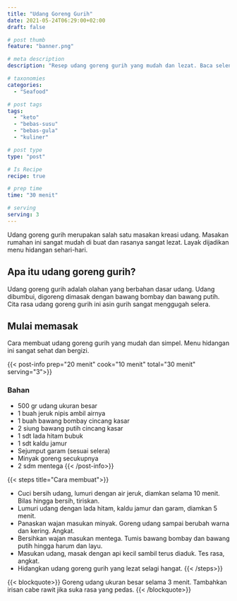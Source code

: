 ```yaml
---
title: "Udang Goreng Gurih"
date: 2021-05-24T06:29:00+02:00
draft: false

# post thumb
feature: "banner.png"

# meta description
description: "Resep udang goreng gurih yang mudah dan lezat. Baca selengkapnya disini untuk mempelajarinya."

# taxonomies
categories:
  - "Seafood"

# post tags
tags:
  - "keto"
  - "bebas-susu"
  - "bebas-gula"
  - "kuliner"

# post type
type: "post"

# Is Recipe
recipe: true

# prep time
time: "30 menit"

# serving
serving: 3
---
```

Udang goreng gurih merupakan salah satu masakan kreasi udang. Masakan rumahan ini sangat mudah di buat dan rasanya sangat lezat. Layak dijadikan menu hidangan sehari-hari.

## Apa itu udang goreng gurih?

Udang goreng gurih adalah olahan yang berbahan dasar udang. Udang dibumbui, digoreng dimasak dengan bawang bombay dan bawang putih. Cita rasa udang goreng gurih ini asin gurih sangat menggugah selera.

## Mulai memasak

Cara membuat udang goreng gurih yang mudah dan simpel. Menu hidangan ini sangat sehat dan bergizi.

{{< post-info prep="20 menit" cook="10 menit" total="30 menit" serving="3">}}

### Bahan

-   500 gr udang ukuran besar
-   1 buah jeruk nipis ambil airnya
-   1 buah bawang bombay cincang kasar
-   2 siung bawang putih cincang kasar
-   1 sdt lada hitam bubuk
-   1 sdt kaldu jamur
-   Sejumput garam (sesuai selera)
-   Minyak goreng secukupnya
-   2 sdm mentega
{{< /post-info>}}

{{< steps title="Cara membuat">}}
-   Cuci bersih udang, lumuri dengan air jeruk, diamkan selama 10 menit. Bilas hingga bersih, tiriskan.
-   Lumuri udang dengan lada hitam, kaldu jamur dan garam, diamkan 5 menit.
-   Panaskan wajan masukan minyak. Goreng udang sampai berubah warna dan kering. Angkat.
-   Bersihkan wajan masukan mentega. Tumis bawang bombay dan bawang putih hingga harum dan layu.
-   Masukan udang, masak dengan api kecil sambil terus diaduk. Tes rasa, angkat.
-   Hidangkan udang goreng gurih yang lezat selagi hangat.
{{< /steps>}}

{{< blockquote>}}
Goreng udang ukuran besar selama 3 menit. Tambahkan irisan cabe rawit jika suka rasa yang pedas. 
{{< /blockquote>}}